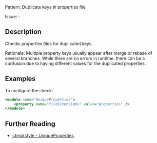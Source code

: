 Pattern: Duplicate keys in properties file

Issue: -

## Description

Checks properties files for duplicated keys. 

Rationale: Multiple property keys usually appear after merge or rebase of several branches. While there are no errors in runtime, there can be a confusion due to having different values for the duplicated properties. 

## Examples

To configure the check: 


```xml
<module name="UniqueProperties">
    <property name="fileExtensions" value="properties" />
</module>
```

## Further Reading

* [checkstyle - UniqueProperties](http://checkstyle.sourceforge.net/config_misc.html#UniqueProperties)
